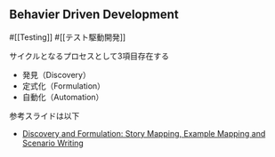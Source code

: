 ## Behavier Driven Development
#[[Testing]] #[[テスト駆動開発]]

サイクルとなるプロセスとして3項目存在する
- 発見（Discovery）
- 定式化（Formulation）
- 自動化（Automation）

参考スライドは以下
- [Discovery and Formulation: Story Mapping, Example Mapping and Scenario Writing](https://speakerdeck.com/wouterla/discovery-and-formulation-story-mapping-example-mapping-and-scenario-writing)